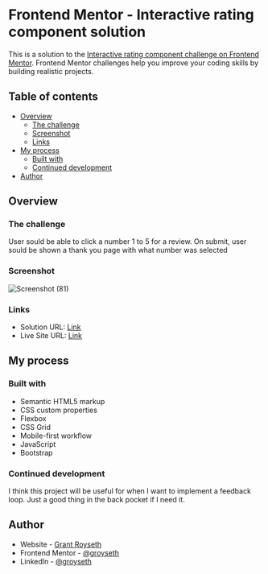 # Frontend Mentor - Interactive rating component solution

This is a solution to the [Interactive rating component challenge on Frontend Mentor](https://www.frontendmentor.io/challenges/interactive-rating-component-koxpeBUmI). Frontend Mentor challenges help you improve your coding skills by building realistic projects. 

## Table of contents

- [Overview](#overview)
  - [The challenge](#the-challenge)
  - [Screenshot](#screenshot)
  - [Links](#links)
- [My process](#my-process)
  - [Built with](#built-with)
  - [Continued development](#continued-development)
- [Author](#author)




## Overview

### The challenge

User sould be able to click a number 1 to 5 for a review. On submit, user sould be shown a thank you page with what number was selected

### Screenshot

![Screenshot (81)](https://user-images.githubusercontent.com/90479839/169188077-6ca3599f-0cde-40cc-8581-2bfbdf03c1d0.png)


### Links

- Solution URL: [Link](https://www.frontendmentor.io/solutions/interactiveratingcomponent-mfcBwVj6y7)
- Live Site URL: [Link](https://groyseth.github.io/Interactive-Rating-Component/)

## My process

### Built with

- Semantic HTML5 markup
- CSS custom properties
- Flexbox
- CSS Grid
- Mobile-first workflow
- JavaScript
- Bootstrap



### Continued development

I think this project will be useful for when I want to implement a feedback loop. Just a good thing in the back pocket if I need it.



## Author

- Website - [Grant Royseth](https://grant-royseths-portfolio1132.herokuapp.com/)
- Frontend Mentor - [@groyseth](https://www.frontendmentor.io/profile/groyseth)
- LinkedIn - [@groyseth](https://www.linkedin.com/in/grant-royseth-83b08b220/)



